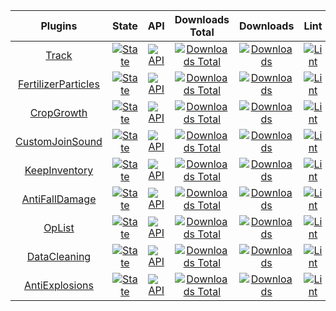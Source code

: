 | Plugins | State | API | Downloads Total | Downloads | Lint |
| :-----: | :---: | :-: | :-------------: | :-------: | :--: |
| [Track](https://github.com/nhanaz-pm-pl/Track) | [![State](https://poggit.pmmp.io/shield.state/Track)](https://poggit.pmmp.io/p/Track) | [![API](https://poggit.pmmp.io/shield.api/Track)](https://poggit.pmmp.io/p/Track) | [![Downloads Total](https://poggit.pmmp.io/shield.dl.total/Track)](https://poggit.pmmp.io/p/Track) | [![Downloads](https://poggit.pmmp.io/shield.dl/Track)](https://poggit.pmmp.io/p/Track) | [![Lint](https://poggit.pmmp.io/ci.shield/nhanaz-pm-pl/Track/Track)](https://poggit.pmmp.io/ci/nhanaz-pm-pl/Track/Track)|
| [FertilizerParticles](https://github.com/nhanaz-pm-pl/FertilizerParticles) | [![State](https://poggit.pmmp.io/shield.state/FertilizerParticles)](https://poggit.pmmp.io/p/FertilizerParticles) | [![API](https://poggit.pmmp.io/shield.api/FertilizerParticles)](https://poggit.pmmp.io/p/FertilizerParticles) | [![Downloads Total](https://poggit.pmmp.io/shield.dl.total/FertilizerParticles)](https://poggit.pmmp.io/p/FertilizerParticles) | [![Downloads](https://poggit.pmmp.io/shield.dl/FertilizerParticles)](https://poggit.pmmp.io/p/FertilizerParticles) | [![Lint](https://poggit.pmmp.io/ci.shield/nhanaz-pm-pl/CropGrowth/FertilizerParticles)](https://poggit.pmmp.io/ci/nhanaz-pm-pl/CropGrowth/FertilizerParticles)|
| [CropGrowth](https://github.com/nhanaz-pm-pl/CropGrowth) | [![State](https://poggit.pmmp.io/shield.state/CropGrowth)](https://poggit.pmmp.io/p/CropGrowth) | [![API](https://poggit.pmmp.io/shield.api/CropGrowth)](https://poggit.pmmp.io/p/CropGrowth) | [![Downloads Total](https://poggit.pmmp.io/shield.dl.total/CropGrowth)](https://poggit.pmmp.io/p/CropGrowth) | [![Downloads](https://poggit.pmmp.io/shield.dl/CropGrowth)](https://poggit.pmmp.io/p/CropGrowth) | [![Lint](https://poggit.pmmp.io/ci.shield/nhanaz-pm-pl/CropGrowth/CropGrowth)](https://poggit.pmmp.io/ci/nhanaz-pm-pl/CropGrowth/CropGrowth)|
| [CustomJoinSound](https://github.com/nhanaz-pm-pl/CustomJoinSound) | [![State](https://poggit.pmmp.io/shield.state/CustomJoinSound)](https://poggit.pmmp.io/p/CustomJoinSound) | [![API](https://poggit.pmmp.io/shield.api/CustomJoinSound)](https://poggit.pmmp.io/p/CustomJoinSound) | [![Downloads Total](https://poggit.pmmp.io/shield.dl.total/CustomJoinSound)](https://poggit.pmmp.io/p/CustomJoinSound) | [![Downloads](https://poggit.pmmp.io/shield.dl/CustomJoinSound)](https://poggit.pmmp.io/p/CustomJoinSound) | [![Lint](https://poggit.pmmp.io/ci.shield/nhanaz-pm-pl/CustomJoinSound/CustomJoinSound)](https://poggit.pmmp.io/ci/nhanaz-pm-pl/CustomJoinSound/CustomJoinSound)|
| [KeepInventory](https://github.com/nhanaz-pm-pl/KeepInventory) | [![State](https://poggit.pmmp.io/shield.state/KeepInventory)](https://poggit.pmmp.io/p/KeepInventory) | [![API](https://poggit.pmmp.io/shield.api/KeepInventory)](https://poggit.pmmp.io/p/KeepInventory) | [![Downloads Total](https://poggit.pmmp.io/shield.dl.total/KeepInventory)](https://poggit.pmmp.io/p/KeepInventory) | [![Downloads](https://poggit.pmmp.io/shield.dl/KeepInventory)](https://poggit.pmmp.io/p/KeepInventory) | [![Lint](https://poggit.pmmp.io/ci.shield/nhanaz-pm-pl/KeepInventory/KeepInventory)](https://poggit.pmmp.io/ci/nhanaz-pm-pl/KeepInventory/KeepInventory)|
| [AntiFallDamage](https://github.com/nhanaz-pm-pl/AntiFallDamage) | [![State](https://poggit.pmmp.io/shield.state/AntiFallDamage)](https://poggit.pmmp.io/p/AntiFallDamage) | [![API](https://poggit.pmmp.io/shield.api/AntiFallDamage)](https://poggit.pmmp.io/p/AntiFallDamage) | [![Downloads Total](https://poggit.pmmp.io/shield.dl.total/AntiFallDamage)](https://poggit.pmmp.io/p/AntiFallDamage) | [![Downloads](https://poggit.pmmp.io/shield.dl/AntiFallDamage)](https://poggit.pmmp.io/p/AntiFallDamage) | [![Lint](https://poggit.pmmp.io/ci.shield/nhanaz-pm-pl/AntiFallDamage/AntiFallDamage)](https://poggit.pmmp.io/ci/nhanaz-pm-pl/AntiFallDamage/AntiFallDamage)|
| [OpList](https://github.com/nhanaz-pm-pl/OpList) | [![State](https://poggit.pmmp.io/shield.state/OpList)](https://poggit.pmmp.io/p/OpList) | [![API](https://poggit.pmmp.io/shield.api/OpList)](https://poggit.pmmp.io/p/OpList) | [![Downloads Total](https://poggit.pmmp.io/shield.dl.total/OpList)](https://poggit.pmmp.io/p/OpList) | [![Downloads](https://poggit.pmmp.io/shield.dl/OpList)](https://poggit.pmmp.io/p/OpList) | [![Lint](https://poggit.pmmp.io/ci.shield/nhanaz-pm-pl/OpList/OpList)](https://poggit.pmmp.io/ci/nhanaz-pm-pl/OpList/OpList)|
| [DataCleaning](https://github.com/nhanaz-pm-pl/DataCleaning) | [![State](https://poggit.pmmp.io/shield.state/DataCleaning)](https://poggit.pmmp.io/p/DataCleaning) | [![API](https://poggit.pmmp.io/shield.api/DataCleaning)](https://poggit.pmmp.io/p/DataCleaning) | [![Downloads Total](https://poggit.pmmp.io/shield.dl.total/DataCleaning)](https://poggit.pmmp.io/p/DataCleaning) | [![Downloads](https://poggit.pmmp.io/shield.dl/DataCleaning)](https://poggit.pmmp.io/p/DataCleaning) | [![Lint](https://poggit.pmmp.io/ci.shield/nhanaz-pm-pl/DataCleaning/DataCleaning)](https://poggit.pmmp.io/ci/nhanaz-pm-pl/DataCleaning/DataCleaning)|
| [AntiExplosions](https://github.com/nhanaz-pm-pl/AntiExplosions) | [![State](https://poggit.pmmp.io/shield.state/AntiExplosions)](https://poggit.pmmp.io/p/AntiExplosions) | [![API](https://poggit.pmmp.io/shield.api/AntiExplosions)](https://poggit.pmmp.io/p/AntiExplosions) | [![Downloads Total](https://poggit.pmmp.io/shield.dl.total/AntiExplosions)](https://poggit.pmmp.io/p/AntiExplosions) | [![Downloads](https://poggit.pmmp.io/shield.dl/AntiExplosions)](https://poggit.pmmp.io/p/AntiExplosions) | [![Lint](https://poggit.pmmp.io/ci.shield/nhanaz-pm-pl/AntiExplosions/AntiExplosions)](https://poggit.pmmp.io/ci/nhanaz-pm-pl/AntiExplosions/AntiExplosions)|
